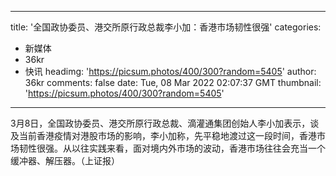 
---
title: '全国政协委员、港交所原行政总裁李小加：香港市场韧性很强'
categories: 
 - 新媒体
 - 36kr
 - 快讯
headimg: 'https://picsum.photos/400/300?random=5405'
author: 36kr
comments: false
date: Tue, 08 Mar 2022 02:07:37 GMT
thumbnail: 'https://picsum.photos/400/300?random=5405'
---

<div>   
3月8日，全国政协委员、港交所原行政总裁、滴灌通集团创始人李小加表示，谈及当前香港疫情对港股市场的影响，李小加称，先平稳地渡过这一段时间，香港市场韧性很强。从以往实践来看，面对境内外市场的波动，香港市场往往会充当一个缓冲器、解压器。（上证报）  
</div>
            